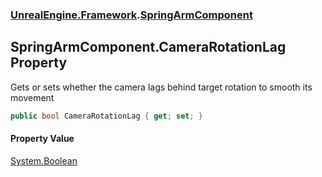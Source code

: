 ### [UnrealEngine.Framework](UnrealEngine_Framework.md 'UnrealEngine.Framework').[SpringArmComponent](SpringArmComponent.md 'UnrealEngine.Framework.SpringArmComponent')
## SpringArmComponent.CameraRotationLag Property
Gets or sets whether the camera lags behind target rotation to smooth its movement  
```csharp
public bool CameraRotationLag { get; set; }
```
#### Property Value
[System.Boolean](https://docs.microsoft.com/en-us/dotnet/api/System.Boolean 'System.Boolean')
